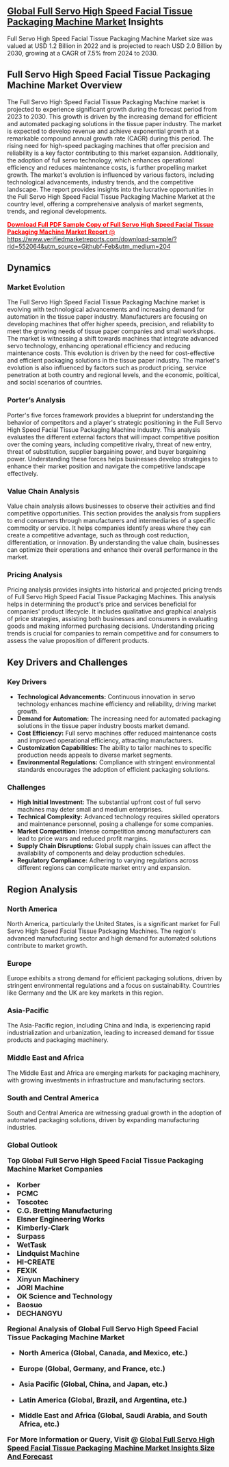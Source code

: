<h2><a href="https://www.verifiedmarketreports.com/download-sample/?rid=552064&amp;utm_source=Githubf&amp;utm_medium=204" target="_blank">Global Full Servo High Speed Facial Tissue Packaging Machine Market</a> Insights</h2><p>Full Servo High Speed Facial Tissue Packaging Machine Market size was valued at USD 1.2 Billion in 2022 and is projected to reach USD 2.0 Billion by 2030, growing at a CAGR of 7.5% from 2024 to 2030.</p><p> <h2>Full Servo High Speed Facial Tissue Packaging Machine Market Overview</h2> <p>The Full Servo High Speed Facial Tissue Packaging Machine market is projected to experience significant growth during the forecast period from 2023 to 2030. This growth is driven by the increasing demand for efficient and automated packaging solutions in the tissue paper industry. The market is expected to develop revenue and achieve exponential growth at a remarkable compound annual growth rate (CAGR) during this period. The rising need for high-speed packaging machines that offer precision and reliability is a key factor contributing to this market expansion. Additionally, the adoption of full servo technology, which enhances operational efficiency and reduces maintenance costs, is further propelling market growth. The market's evolution is influenced by various factors, including technological advancements, industry trends, and the competitive landscape. The report provides insights into the lucrative opportunities in the Full Servo High Speed Facial Tissue Packaging Machine Market at the country level, offering a comprehensive analysis of market segments, trends, and regional developments. </p> <p><a href="https://www.verifiedmarketreports.com/download-sample/?rid=552064"><p><span class=""><span style="color: #ff0000;"><strong>Download Full PDF Sample Copy of Full Servo High Speed Facial Tissue Packaging Machine Market Report</strong> @ </span><a href="https://www.verifiedmarketreports.com/download-sample/?rid=552064&amp;utm_source=Githubf-Feb&amp;utm_medium=204" target="_blank">https://www.verifiedmarketreports.com/download-sample/?rid=552064&amp;utm_source=Githubf-Feb&amp;utm_medium=204</a></span></p></a></p> <h2>Dynamics</h2> <h3>Market Evolution</h3> <p>The Full Servo High Speed Facial Tissue Packaging Machine market is evolving with technological advancements and increasing demand for automation in the tissue paper industry. Manufacturers are focusing on developing machines that offer higher speeds, precision, and reliability to meet the growing needs of tissue paper companies and small workshops. The market is witnessing a shift towards machines that integrate advanced servo technology, enhancing operational efficiency and reducing maintenance costs. This evolution is driven by the need for cost-effective and efficient packaging solutions in the tissue paper industry. The market's evolution is also influenced by factors such as product pricing, service penetration at both country and regional levels, and the economic, political, and social scenarios of countries. </p> <h3>Porter’s Analysis</h3> <p>Porter's five forces framework provides a blueprint for understanding the behavior of competitors and a player's strategic positioning in the Full Servo High Speed Facial Tissue Packaging Machine industry. This analysis evaluates the different external factors that will impact competitive position over the coming years, including competitive rivalry, threat of new entry, threat of substitution, supplier bargaining power, and buyer bargaining power. Understanding these forces helps businesses develop strategies to enhance their market position and navigate the competitive landscape effectively. </p> <h3>Value Chain Analysis</h3> <p>Value chain analysis allows businesses to observe their activities and find competitive opportunities. This section provides the analysis from suppliers to end consumers through manufacturers and intermediaries of a specific commodity or service. It helps companies identify areas where they can create a competitive advantage, such as through cost reduction, differentiation, or innovation. By understanding the value chain, businesses can optimize their operations and enhance their overall performance in the market. </p> <h3>Pricing Analysis</h3> <p>Pricing analysis provides insights into historical and projected pricing trends of Full Servo High Speed Facial Tissue Packaging Machines. This analysis helps in determining the product's price and services beneficial for companies' product lifecycle. It includes qualitative and graphical analysis of price strategies, assisting both businesses and consumers in evaluating goods and making informed purchasing decisions. Understanding pricing trends is crucial for companies to remain competitive and for consumers to assess the value proposition of different products. </p> <h2>Key Drivers and Challenges</h2> <h3>Key Drivers</h3> <ul> <li><strong>Technological Advancements:</strong> Continuous innovation in servo technology enhances machine efficiency and reliability, driving market growth. </li> <li><strong>Demand for Automation:</strong> The increasing need for automated packaging solutions in the tissue paper industry boosts market demand. </li> <li><strong>Cost Efficiency:</strong> Full servo machines offer reduced maintenance costs and improved operational efficiency, attracting manufacturers. </li> <li><strong>Customization Capabilities:</strong> The ability to tailor machines to specific production needs appeals to diverse market segments. </li> <li><strong>Environmental Regulations:</strong> Compliance with stringent environmental standards encourages the adoption of efficient packaging solutions. </li> </ul> <h3>Challenges</h3> <ul> <li><strong>High Initial Investment:</strong> The substantial upfront cost of full servo machines may deter small and medium enterprises. </li> <li><strong>Technical Complexity:</strong> Advanced technology requires skilled operators and maintenance personnel, posing a challenge for some companies. </li> <li><strong>Market Competition:</strong> Intense competition among manufacturers can lead to price wars and reduced profit margins. </li> <li><strong>Supply Chain Disruptions:</strong> Global supply chain issues can affect the availability of components and delay production schedules. </li> <li><strong>Regulatory Compliance:</strong> Adhering to varying regulations across different regions can complicate market entry and expansion. </li> </ul> <h2>Region Analysis</h2> <h3>North America</h3> <p>North America, particularly the United States, is a significant market for Full Servo High Speed Facial Tissue Packaging Machines. The region's advanced manufacturing sector and high demand for automated solutions contribute to market growth. </p> <h3>Europe</h3> <p>Europe exhibits a strong demand for efficient packaging solutions, driven by stringent environmental regulations and a focus on sustainability. Countries like Germany and the UK are key markets in this region. </p> <h3>Asia-Pacific</h3> <p>The Asia-Pacific region, including China and India, is experiencing rapid industrialization and urbanization, leading to increased demand for tissue products and packaging machinery. </p> <h3>Middle East and Africa</h3> <p>The Middle East and Africa are emerging markets for packaging machinery, with growing investments in infrastructure and manufacturing sectors. </p> <h3>South and Central America</h3> <p>South and Central America are witnessing gradual growth in the adoption of automated packaging solutions, driven by expanding manufacturing industries. </p> <h3>Global Outlook</p><p><strong>Top Global Full Servo High Speed Facial Tissue Packaging Machine Market Companies</strong></p><div data-test-id=""><p><li>Korber</li><li> PCMC</li><li> Toscotec</li><li> C.G. Bretting Manufacturing</li><li> Elsner Engineering Works</li><li> Kimberly-Clark</li><li> Surpass</li><li> WetTask</li><li> Lindquist Machine</li><li> HI-CREATE</li><li> FEXIK</li><li> Xinyun Machinery</li><li> JORI Machine</li><li> OK Science and Technology</li><li> Baosuo</li><li> DECHANGYU</li></p><div><strong>Regional Analysis of&nbsp;Global Full Servo High Speed Facial Tissue Packaging Machine Market</strong></div><ul><li dir="ltr"><p dir="ltr">North America&nbsp;(Global, Canada, and Mexico, etc.)</p></li><li dir="ltr"><p dir="ltr">Europe (Global, Germany, and France, etc.)</p></li><li dir="ltr"><p dir="ltr">Asia Pacific&nbsp;(Global, China, and Japan, etc.)</p></li><li dir="ltr"><p dir="ltr">Latin America&nbsp;(Global, Brazil, and Argentina, etc.)</p></li><li dir="ltr">Middle East and Africa&nbsp;(Global, Saudi Arabia, and South Africa, etc.)</li></ul><p><strong>For More Information or Query, Visit @&nbsp;</strong><strong><a href="https://www.verifiedmarketreports.com/product/full-servo-high-speed-facial-tissue-packaging-machine-market/?utm_source=Githubf&amp;utm_medium=204" target="_blank">Global Full Servo High Speed Facial Tissue Packaging Machine Market Insights Size And Forecast</a></strong></p></div>
